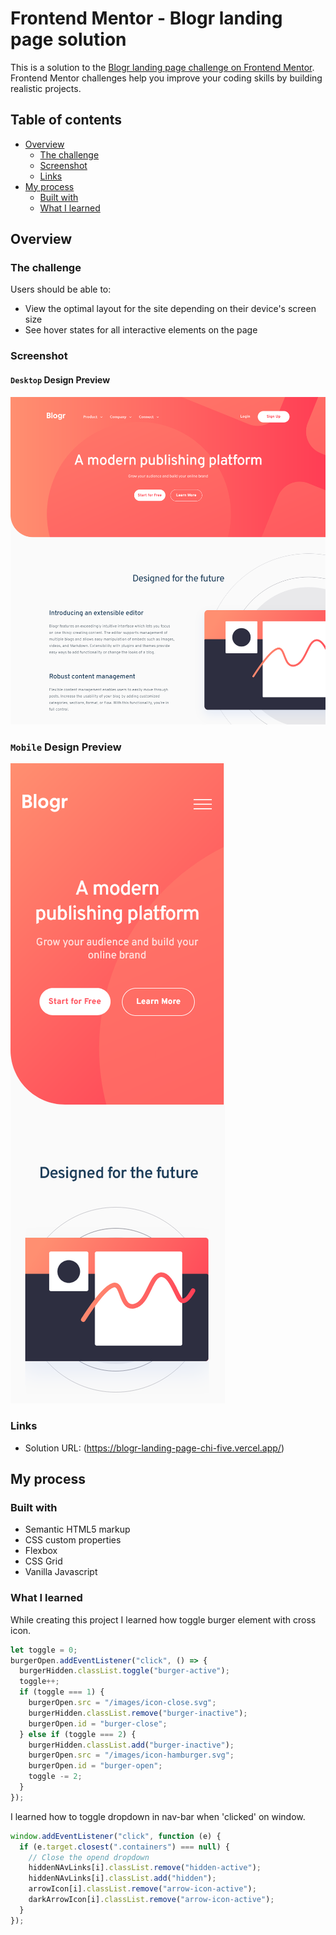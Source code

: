 # Frontend Mentor - Blogr landing page solution

This is a solution to the [Blogr landing page challenge on Frontend Mentor](https://www.frontendmentor.io/challenges/blogr-landing-page-EX2RLAApP). Frontend Mentor challenges help you improve your coding skills by building realistic projects.

## Table of contents

- [Overview](#overview)
  - [The challenge](#the-challenge)
  - [Screenshot](#screenshot)
  - [Links](#links)
- [My process](#my-process)
  - [Built with](#built-with)
  - [What I learned](#what-i-learned)

## Overview

### The challenge

Users should be able to:

- View the optimal layout for the site depending on their device's screen size
- See hover states for all interactive elements on the page

### Screenshot

#### `Desktop` Design Preview

![](/screenshots/Blogr-Desktop-preview.png)

### `Mobile` Design Preview

![](/screenshots/Blogr-Mobile-Preview.png)

### Links

- Solution URL: (https://blogr-landing-page-chi-five.vercel.app/)

## My process

### Built with

- Semantic HTML5 markup
- CSS custom properties
- Flexbox
- CSS Grid
- Vanilla Javascript

### What I learned

While creating this project I learned how toggle burger element with cross icon.

```javascript
let toggle = 0;
burgerOpen.addEventListener("click", () => {
  burgerHidden.classList.toggle("burger-active");
  toggle++;
  if (toggle === 1) {
    burgerOpen.src = "/images/icon-close.svg";
    burgerHidden.classList.remove("burger-inactive");
    burgerOpen.id = "burger-close";
  } else if (toggle === 2) {
    burgerHidden.classList.add("burger-inactive");
    burgerOpen.src = "/images/icon-hamburger.svg";
    burgerOpen.id = "burger-open";
    toggle -= 2;
  }
});
```

I learned how to toggle dropdown in nav-bar when 'clicked' on window.

```javascript
window.addEventListener("click", function (e) {
  if (e.target.closest(".containers") === null) {
    // Close the opend dropdown
    hiddenNAvLinks[i].classList.remove("hidden-active");
    hiddenNAvLinks[i].classList.add("hidden");
    arrowIcon[i].classList.remove("arrow-icon-active");
    darkArrowIcon[i].classList.remove("arrow-icon-active");
  }
});
```
